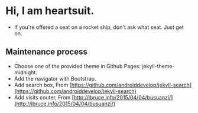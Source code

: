 # Hi, I am heartsuit.
- If you're offered a seat on a rocket ship, don't ask what seat. Just get on.

## Maintenance process
- Choose one of the provided theme in Github Pages: jekyll-theme-midnight.
- Add the navigator with Bootstrap.
- Add search box, From [https://github.com/androiddevelop/jekyll-search](https://github.com/androiddevelop/jekyll-search)
- Add visits couter, From [http://ibruce.info/2015/04/04/busuanzi/](http://ibruce.info/2015/04/04/busuanzi/)